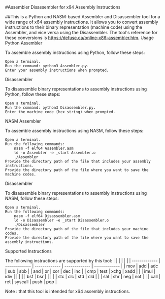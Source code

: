 #Assembler Disassembler for x64 Assembly Instructions

##This is a Python and NASM-based Assembler and Disassembler tool for a wide range of x64 assembly instructions. It allows you to convert assembly instructions to their binary representation (machine code) using the Assembler, and vice versa using the Disassembler. The tool's reference for these conversions is https://defuse.ca/online-x86-assembler.htm.
Usage
Python
Assembler

To assemble assembly instructions using Python, follow these steps:

    Open a terminal.
    Run the command: python3 Assembler.py.
    Enter your assembly instructions when prompted.

Disassembler

To disassemble binary representations to assembly instructions using Python, follow these steps:

    Open a terminal.
    Run the command: python3 Disassembler.py.
    Enter the machine code (hex string) when prompted.

NASM
Assembler

To assemble assembly instructions using NASM, follow these steps:

    Open a terminal.
    Run the following commands:
        nasm -f elf64 Assembler.asm
        ld -o Assembler -e _start Assembler.o
        ./Assembler
    Provide the directory path of the file that includes your assembly instructions.
    Provide the directory path of the file where you want to save the machine codes.

Disassembler

To disassemble binary representations to assembly instructions using NASM, follow these steps:

    Open a terminal.
    Run the following commands:
        nasm -f elf64 Disassembler.asm
        ld -o Disassembler -e _start Disassembler.o
        ./Disassembler
    Provide the directory path of the file that includes your machine codes.
    Provide the directory path of the file where you want to save the assembly instructions.

Supported Instructions

The following instructions are supported by this tool:
|   |   |   |   |   |
| ------------- | ------------- | ------------- | ------------- | ------------- |
| mov | add | adc | sub | sbb |
| and | or | xor | dec | inc |
| cmp | test | xchg | xadd | |
| imul | idiv |   |   |   |
| bsf | bsr |   |   |   |
| stc | clc |  std |  cld |   |
| shl | shr |  neg  |  not  |   |
| call | ret |  syscall  |  push  | pop  |


Note : that this tool is intended for x64 assembly instructions.